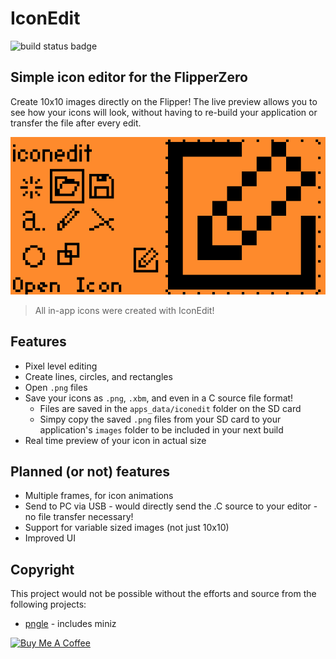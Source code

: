 # IconEdit

![build status badge](https://github.com/rdefeo/iconedit/actions/workflows/build.yml/badge.svg)

## Simple icon editor for the FlipperZero

Create 10x10 images directly on the Flipper! The live preview allows you to see how your icons will look, without having to re-build your application or transfer the file after every edit.

![screenshot_1](screenshots/iconedit_screenshot_1.png)

> All in-app icons were created with IconEdit!

## Features

* Pixel level editing
* Create lines, circles, and rectangles
* Open `.png` files
* Save your icons as `.png`, `.xbm`, and even in a C source file format!
  * Files are saved in the `apps_data/iconedit` folder on the SD card
  * Simpy copy the saved `.png` files from your SD card to your application's `images` folder to be included in your next build
* Real time preview of your icon in actual size

## Planned (or not) features

* Multiple frames, for icon animations
* Send to PC via USB - would directly send the .C source to your editor - no file transfer necessary!
* Support for variable sized images (not just 10x10)
* Improved UI

## Copyright

This project would not be possible without the efforts and source from the following projects:

* [pngle](https://github.com/kikuchan/pngle) - includes miniz

<a href="https://www.buymeacoffee.com/rdefeo" target="_blank"><img src="https://cdn.buymeacoffee.com/buttons/v2/default-yellow.png" alt="Buy Me A Coffee" style="height: 60px !important;width: 217px !important;" ></a>
